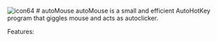 ![icon64](https://user-images.githubusercontent.com/56438628/113895490-524e0e80-97c9-11eb-889c-9dd1a8439aeb.png) # autoMouse
autoMouse is a small and efficient AutoHotKey program that giggles mouse and acts as autoclicker.

Features:
